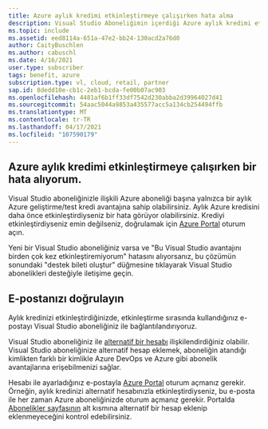 ```yaml
---
title: Azure aylık kredimi etkinleştirmeye çalışırken hata alma
description: Visual Studio Aboneliğimin içerdiği Azure aylık kredimi etkinleştirmeye çalışırken bir hata alıyorum.
ms.topic: include
ms.assetid: eed8114a-651a-47e2-bb24-130acd2a76d0
author: CaityBuschlen
ms.author: cabuschl
ms.date: 4/16/2021
user.type: subscriber
tags: benefit, azure
subscription.type: vl, cloud, retail, partner
sap.id: 8dedd10e-cb1c-2eb1-bcda-fe00b07ac903
ms.openlocfilehash: 4481af6b1ff33df7542d230abba2d39964027d41
ms.sourcegitcommit: 54aac5044a9853a435577acc5a134cb254494ffb
ms.translationtype: MT
ms.contentlocale: tr-TR
ms.lasthandoff: 04/17/2021
ms.locfileid: "107590179"
---
```

## <a name="im-getting-an-error-while-trying-to-activate-my-azure-monthly-credit"></a>Azure aylık kredimi etkinleştirmeye çalışırken bir hata alıyorum.

Visual Studio aboneliğinizle ilişkili Azure aboneliği başına yalnızca bir aylık Azure geliştirme/test kredi avantajına sahip olabilirsiniz. Aylık Azure kredisini daha önce etkinleştirdiyseniz bir hata görüyor olabilirsiniz. Krediyi etkinleştirdiyseniz emin değilseniz, doğrulamak için [Azure Portal](https://portal.azure.com/) oturum açın. 

Yeni bir Visual Studio aboneliğiniz varsa ve "Bu Visual Studio avantajını birden çok kez etkinleştiremiyorum" hatasını alıyorsanız, bu çözümün sonundaki "destek bileti oluştur" düğmesine tıklayarak Visual Studio abonelikleri desteğiyle iletişime geçin. 

## <a name="verify-your-email"></a>E-postanızı doğrulayın 

Aylık kredinizi etkinleştirdiğinizde, etkinleştirme sırasında kullandığınız e-postayı Visual Studio aboneliğiniz ile bağlantılandırıyoruz.  

Visual Studio aboneliğiniz ile [alternatif bir hesabı](https://docs.microsoft.com/visualstudio/subscriptions/vs-alternate-identity) ilişkilendirdiğiniz olabilir. Visual Studio aboneliğinize alternatif hesap eklemek, aboneliğin atandığı kimlikten farklı bir kimlikle Azure DevOps ve Azure gibi abonelik avantajlarına erişebilmenizi sağlar.  

Hesabı ile ayarladığınız e-postayla [Azure Portal](https://portal.azure.com/) oturum açmanız gerekir. Örneğin, aylık kredinizi alternatif hesabınızla etkinleştirdiyseniz, bu e-posta ile her zaman Azure aboneliğinizde oturum açmanız gerekir. Portalda [Abonelikler sayfasının](https://my.visualstudio.com/subscriptions) alt kısmına alternatif bir hesap eklenip eklenmeyeceğini kontrol edebilirsiniz.